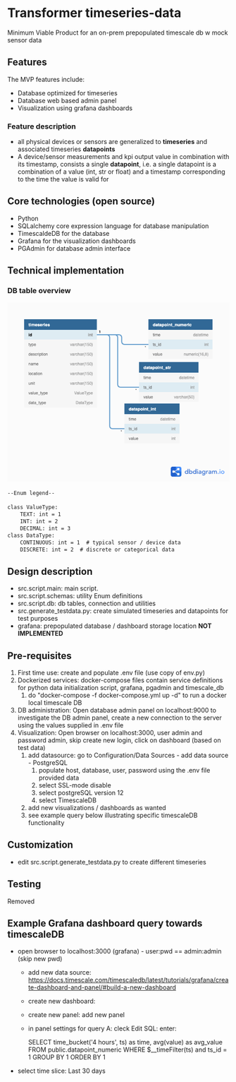 # Transformer timeseries-data
Minimum Viable Product for an on-prem prepopulated timescale db w mock sensor data

## Features
The MVP features include:
- Database optimized for timeseries
- Database web based admin panel
- Visualization using grafana dashboards

### Feature description 
- all physical devices or sensors are generalized to **timeseries** and associated timeseries **datapoints**
- A device/sensor measurements and kpi output value in combination with its timestamp, consists a single **datapoint**, i.e. a single datapoint is a combination of a value (int, str or float) and a timestamp corresponding to the time the value is valid for


## Core technologies (open source)
- Python
- SQLalchemy core expression language for database manipulation
- TimescaldeDB for the database
- Grafana for the visualization dashboards
- PGAdmin for database admin interface


## Technical implementation
### DB table overview
![DB tables](tsdb_slim.png)

    --Enum legend--

    class ValueType:
        TEXT: int = 1
        INT: int = 2
        DECIMAL: int = 3
    class DataType:
        CONTINUOUS: int = 1  # typical sensor / device data
        DISCRETE: int = 2  # discrete or categorical data


## Design description
- src.script.main: main script.
- src.script.schemas: utility Enum definitions
- src.script.db: db tables, connection and utilities
- src.generate_testdata.py: create simulated timeseries and datapoints for test purposes
- grafana: prepopulated database / dashboard storage location **NOT IMPLEMENTED**

## Pre-requisites
1. First time use: create and populate .env file (use copy of env.py)
2. Dockerized services: docker-compose files contain service definitions for python data initialization script, grafana, pgadmin and timescale_db
   1. do "docker-compose -f docker-compose.yml up -d" to run a docker local timescale DB 
3. DB administration: Open database admin panel on localhost:9000 to investigate the DB admin panel, create a new connection to the server using the values supplied in .env file
4. Visualization: Open browser on localhost:3000, user admin and password admin, skip create new login, click on dashboard (based on test data)
   1. add datasource: go to Configuration/Data Sources - add data source - PostgreSQL
      1. populate host, database, user, password using the .env file provided data
      2. select SSL-mode disable
      3. select postgreSQL version 12
      4. select TimescaleDB
   2. add new visualizations / dashboards as wanted
   3. see example query below illustrating specific timescaleDB functionality


## Customization
- edit src.script.generate_testdata.py to create different timeseries 

## Testing
Removed

## Example Grafana dashboard query towards timescaleDB
- open browser to localhost:3000 (grafana) - user:pwd == admin:admin (skip new pwd)
  - add new data source: https://docs.timescale.com/timescaledb/latest/tutorials/grafana/create-dashboard-and-panel/#build-a-new-dashboard
  - create new dashboard:
  - create new panel: add new panel
  - in panel settings for query A: cleck Edit SQL: enter: 
  
      SELECT time_bucket('4 hours', ts) as time,
        avg(value) as avg_value
      FROM
        public.datapoint_numeric
      WHERE
        $__timeFilter(ts) and ts_id = 1
      GROUP BY 1
      ORDER BY 1
 - select time slice: Last 30 days
